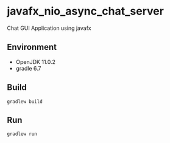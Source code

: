 # javafx_nio_async_chat_server

Chat GUI Application using javafx
 
## Environment
- OpenJDK 11.0.2
- gradle 6.7

## Build
`gradlew build`

## Run
`gradlew run`